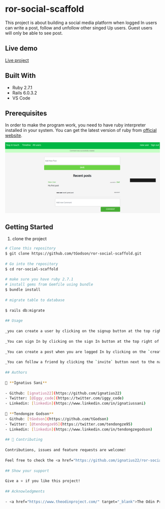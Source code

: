 # ror-social-scaffold

This project is about building a social media platform when logged In users can write a post, follow and unfollow other singed Up users. Guest users will only be able to see post.

## Live demo

[Live project](https://social-media-website-1.herokuapp.com/)

## Built With

- Ruby 2.7.1
- Rails 6.0.3.2
- VS Code


## Prerequisites
In order to make the program work, you need to have ruby interpreter installed in your system. You can get the latest version of ruby from [official website](https://www.ruby-lang.org/en/downloads/).


![Screenshot](app_screenshot.png)


## Getting Started 

1. clone the project

```bash
# Clone this repository
$ git clone https://github.com/tGodson/ror-social-scaffold.git

# Go into the repository
$ cd ror-social-scaffold

# make sure you have ruby 2.7.1
# install gems from Gemfile using bundle
$ bundle install

# migrate table to database

$ rails db:migrate

## Usage

_you can create a user by clicking on the signup button at the top right of your screen and fill the sign up form

_You can sign In by clicking on the sign In button at the top right of your screen and filling the form

_You can create a post when you are logged In by clicking on the `create post` Button and fill the form

_You can follow a friend by clicking the `invite` button next to the name of the friend on the `all users` page

## Authors

👤 **Ignatius Sani**

- Github: [ignatius22](https://github.com/ignatius22)
- Twitter: [@Iggy_code](https://twitter.com/iggy_code)
- Linkedin: [linkedin](https://www.linkedin.com/in/ignatiussani)

👤 **Tendongze Godson**
- Github: [tGodson](https://github.com/tGodson)
- Twitter: [@tendongze95](https://twitter.com/tendongze95)
- Linkedin: [linkedin](https://www.linkedin.com/in/tendongzegodson)

## 🤝 Contributing

Contributions, issues and feature requests are welcome!

Feel free to check the <a href="https://github.com/ignatius22/ror-social-scaffold/issues" target="_blank">issues page</a>.

## Show your support

Give a ⭐️ if you like this project!

## Acknowledgments
 
- <a href="https://www.theodinproject.com/" target="_blank">The Odin Project</a>